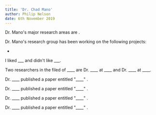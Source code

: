 ```yaml
---
title: 'Dr. Chad Mano'
author: Philip Nelson
date: 6th November 2019
---
```


Dr. Mano's major research areas are .

Dr. Mano's research group has been working on the following projects:

* 

I liked ___ and didn't like ___.

Two researchers in the filed of ____ are Dr. ____ at ____ and Dr. ____ at ____.

Dr. ____ published a paper entitled "____" []().

Dr. ____ published a paper entitled "____" []().

Dr. ____ published a paper entitled "____" []().

Dr. ____ published a paper entitled "____" []().
